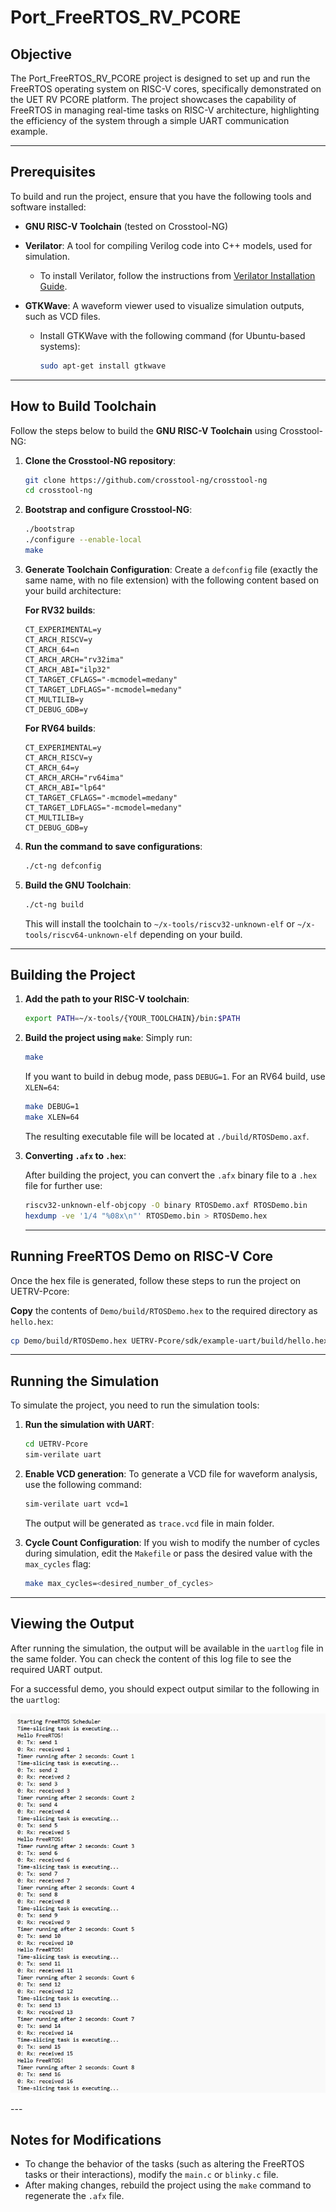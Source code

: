 # **Port_FreeRTOS_RV_PCORE**

## **Objective**

The Port_FreeRTOS_RV_PCORE project is designed to set up and run the FreeRTOS operating system on RISC-V cores, specifically demonstrated on the UET RV PCORE platform. The project showcases the capability of FreeRTOS in managing real-time tasks on RISC-V architecture, highlighting the efficiency of the system through a simple UART communication example.

---

## **Prerequisites**

To build and run the project, ensure that you have the following tools and software installed:

- **GNU RISC-V Toolchain** (tested on Crosstool-NG)
- **Verilator**: A tool for compiling Verilog code into C++ models, used for simulation.
  - To install Verilator, follow the instructions from [Verilator Installation Guide](https://verilator.org/).
  
- **GTKWave**: A waveform viewer used to visualize simulation outputs, such as VCD files.
  - Install GTKWave with the following command (for Ubuntu-based systems):
    
    ```bash
    sudo apt-get install gtkwave
    ```
---

## **How to Build Toolchain**

Follow the steps below to build the **GNU RISC-V Toolchain** using Crosstool-NG:

1. **Clone the Crosstool-NG repository**:
   ```bash
   git clone https://github.com/crosstool-ng/crosstool-ng
   cd crosstool-ng
   ```

2. **Bootstrap and configure Crosstool-NG**:
   ```bash
   ./bootstrap
   ./configure --enable-local
   make
   ```

3. **Generate Toolchain Configuration**:
   Create a `defconfig` file (exactly the same name, with no file extension) with the following content based on your build architecture:

   **For RV32 builds**:
   ```text
   CT_EXPERIMENTAL=y
   CT_ARCH_RISCV=y
   CT_ARCH_64=n
   CT_ARCH_ARCH="rv32ima"
   CT_ARCH_ABI="ilp32"
   CT_TARGET_CFLAGS="-mcmodel=medany"
   CT_TARGET_LDFLAGS="-mcmodel=medany"
   CT_MULTILIB=y
   CT_DEBUG_GDB=y
   ```

   **For RV64 builds**:
   ```text
   CT_EXPERIMENTAL=y
   CT_ARCH_RISCV=y
   CT_ARCH_64=y
   CT_ARCH_ARCH="rv64ima"
   CT_ARCH_ABI="lp64"
   CT_TARGET_CFLAGS="-mcmodel=medany"
   CT_TARGET_LDFLAGS="-mcmodel=medany"
   CT_MULTILIB=y
   CT_DEBUG_GDB=y
   ```

4. **Run the command to save configurations**:
   ```bash
   ./ct-ng defconfig
   ```

5. **Build the GNU Toolchain**:
   ```bash
   ./ct-ng build
   ```

   This will install the toolchain to `~/x-tools/riscv32-unknown-elf` or `~/x-tools/riscv64-unknown-elf` depending on your build.

---

## **Building the Project**

1. **Add the path to your RISC-V toolchain**:
   ```bash
   export PATH=~/x-tools/{YOUR_TOOLCHAIN}/bin:$PATH
   ```

2. **Build the project using `make`**:
   Simply run:
   ```bash
   make
   ```

   If you want to build in debug mode, pass `DEBUG=1`. For an RV64 build, use `XLEN=64`:
   ```bash
   make DEBUG=1
   make XLEN=64
   ```
   The resulting executable file will be located at `./build/RTOSDemo.axf`.
   
3. **Converting `.afx` to `.hex`**:

    After building the project, you can convert the `.afx` binary file to a `.hex` file for further use:
   
      ```bash
      riscv32-unknown-elf-objcopy -O binary RTOSDemo.axf RTOSDemo.bin
      hexdump -ve '1/4 "%08x\n"' RTOSDemo.bin > RTOSDemo.hex
      ```
   ---

## **Running FreeRTOS Demo on RISC-V Core**

Once the hex file is generated, follow these steps to run the project on UETRV-Pcore:

**Copy** the contents of `Demo/build/RTOSDemo.hex` to the required directory as `hello.hex`:
```bash
cp Demo/build/RTOSDemo.hex UETRV-Pcore/sdk/example-uart/build/hello.hex
```

---

## **Running the Simulation**

To simulate the project, you need to run the simulation tools:

1. **Run the simulation with UART**:
   ```bash
   cd UETRV-Pcore
   sim-verilate uart
   ```

2. **Enable VCD generation**:
   To generate a VCD file for waveform analysis, use the following command:
   ```bash
   sim-verilate uart vcd=1
   ```
   The output will be generated as `trace.vcd` file in main folder.
   
4. **Cycle Count Configuration**:
   If you wish to modify the number of cycles during simulation, edit the `Makefile` or pass the desired value with the `max_cycles` flag:
   ```bash
   make max_cycles=<desired_number_of_cycles>
   ```

---

## **Viewing the Output**

After running the simulation, the output will be available in the `uartlog` file in the same folder. You can check the content of this log file to see the required UART output.

For a successful demo, you should expect output similar to the following in the `uartlog`:

<p align="center">
  <img src="output/out.png" alt="Log file Output" width="600"/>
</p>
---

## **Notes for Modifications**

- To change the behavior of the tasks (such as altering the FreeRTOS tasks or their interactions), modify the `main.c` or `blinky.c` file.
- After making changes, rebuild the project using the `make` command to regenerate the `.afx` file.


